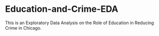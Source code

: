 # Education-and-Crime-EDA
This is an Exploratory Data Analysis on the Role of Education in Reducing Crime in Chicago. 


